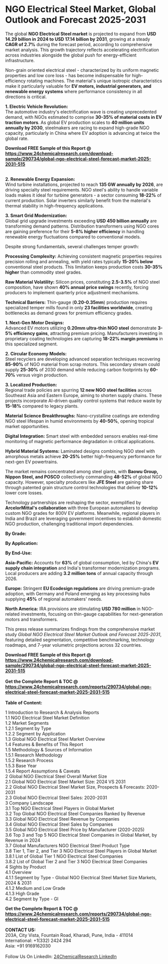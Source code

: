 <h1>NGO Electrical Steel Market, Global Outlook and Forecast 2025-2031</h1><p>The global <strong>NGO Electrical Steel market</strong> is projected to expand from <strong>USD 14.29 billion in 2024 to USD 17.14 billion by 2031</strong>, growing at a steady <strong>CAGR of 2.7%</strong> during the forecast period, according to comprehensive market analysis. This growth trajectory reflects accelerating electrification across industries alongside the global push for energy-efficient infrastructure.</p><p>Non-grain oriented electrical steel - characterized by its uniform magnetic properties and low core loss - has become indispensable for high-efficiency rotating machines. The material's unique isotropic characteristics make it particularly valuable for <strong>EV motors, industrial generators, and renewable energy systems</strong> where performance consistency in all directions is critical.</p><p><strong>1. Electric Vehicle Revolution:</strong><br>
The automotive industry's electrification wave is creating unprecedented demand, with NGOs estimated to comprise <strong>30-35% of material costs in EV traction motors</strong>. As global EV production scales to <strong>40 million units annually by 2030</strong>, steelmakers are racing to expand high-grade NGO capacity, particularly in China where EV adoption is advancing at twice the global rate.</p><div><b>Download FREE Sample of this Report @ 
            <a href="https://www.24chemicalresearch.com/download-sample/290734/global-ngo-electrical-steel-forecast-market-2025-2031-515">
            https://www.24chemicalresearch.com/download-sample/290734/global-ngo-electrical-steel-forecast-market-2025-2031-515</a></b></div><br><p><strong>2. Renewable Energy Expansion:</strong><br>
Wind turbine installations, projected to reach <strong>135 GW annually by 2026</strong>, are driving specialty steel requirements. NGO steel's ability to handle variable loads makes it ideal for turbine generators - a sector consuming <strong>18-22%</strong> of current production. Solar inverters similarly benefit from the material's thermal stability in high-frequency applications.</p><p><strong>3. Smart Grid Modernization:</strong><br>
Global grid upgrade investments exceeding <strong>USD 450 billion annually</strong> are transforming demand patterns. Distribution transformers using NGO cores are gaining preference for their <strong>5-8% higher efficiency</strong> in handling renewable energy fluctuations compared to conventional models.</p><p>Despite strong fundamentals, several challenges temper growth:</p><p><strong>Processing Complexity:</strong> Achieving consistent magnetic properties requires precision rolling and annealing, with yield rates typically <strong>15-20% below</strong> conventional steel products. This limitation keeps production costs <strong>30-35% higher</strong> than commodity steel grades.</p><p><strong>Raw Material Volatility:</strong> Silicon prices, constituting <strong>2.5-3.5%</strong> of NGO steel composition, have shown <strong>40% annual price swings</strong> recently, forcing producers to implement quarterly price adjustment mechanisms.</p><p><strong>Technical Barriers:</strong> Thin-gauge (<strong>0.20-0.35mm</strong>) production requires specialized temper mills found in only <strong>23 facilities worldwide</strong>, creating bottlenecks as demand grows for premium efficiency grades.</p><p><strong>1. Next-Gen Motor Designs:</strong><br>
Advanced EV motors utilizing <strong>0.20mm ultra-thin NGO steel</strong> demonstrate <strong>3-5% efficiency gains</strong>, attracting premium pricing. Manufacturers investing in proprietary coating technologies are capturing <strong>18-22% margin premiums</strong> in this specialized segment.</p><p><strong>2. Circular Economy Models:</strong><br>
Steel recyclers are developing advanced separation techniques recovering <strong>85-90%</strong> of NGO material from scrap motors. This secondary stream could supply <strong>25-30%</strong> of 2030 demand while reducing carbon footprints by <strong>60-70%</strong> versus virgin production.</p><p><strong>3. Localized Production:</strong><br>
Regional trade policies are spurring <strong>12 new NGO steel facilities</strong> across Southeast Asia and Eastern Europe, aiming to shorten supply chains. These projects incorporate AI-driven quality control systems that reduce waste by <strong>15-18%</strong> compared to legacy plants.</p><p><strong>Material Science Breakthroughs:</strong> Nano-crystalline coatings are extending NGO steel lifespan in humid environments by <strong>40-50%</strong>, opening tropical market opportunities.</p><p><strong>Digital Integration:</strong> Smart steel with embedded sensors enables real-time monitoring of magnetic performance degradation in critical applications.</p><p><strong>Hybrid Material Systems:</strong> Laminated designs combining NGO steel with amorphous metals achieve <strong>20-25%</strong> better high-frequency performance for next-gen EV powertrains.</p><p>The market remains concentrated among steel giants, with <strong>Baowu Group, Nippon Steel, and POSCO</strong> collectively commanding <strong>48-52%</strong> of global NGO capacity. However, specialty producers like <strong>JFE Steel</strong> are gaining share through patented grain structure control technologies that deliver <strong>10-12%</strong> lower core losses.</p><p>Technology partnerships are reshaping the sector, exemplified by <strong>ArcelorMittal's collaboration</strong> with three European automakers to develop custom NGO grades for 800V EV platforms. Meanwhile, regional players in India and Brazil are leveraging government incentives to establish domestic NGO production, challenging traditional import dependencies.</p><p><strong>By Grade:</strong></p><p><strong>By Application:</strong></p><p><strong>By End-Use:</strong></p><p><strong>Asia-Pacific:</strong> Accounts for <strong>63%</strong> of global consumption, led by China's <strong>EV supply chain integration</strong> and India's transformer modernization programs. Local producers are adding <strong>3.2 million tons</strong> of annual capacity through 2026.</p><p><strong>Europe:</strong> Stringent <strong>EU Ecodesign regulations</strong> are driving premium-grade adoption, with Germany and Poland emerging as key processing hubs supplying <strong>45%</strong> of regional automakers' needs.</p><p><strong>North America:</strong> IRA provisions are stimulating <strong>USD 780 million</strong> in NGO-related investments, focusing on thin-gauge capabilities for next-generation motors and transformers.</p><p>This press release summarizes findings from the comprehensive market study <em>Global NGO Electrical Steel Market Outlook and Forecast 2025-2031</em>, featuring detailed segmentation, competitive benchmarking, technology roadmaps, and 7-year volumetric projections across 32 countries.</p><div><b>Download FREE Sample of this Report @ 
            <a href="https://www.24chemicalresearch.com/download-sample/290734/global-ngo-electrical-steel-forecast-market-2025-2031-515">
            https://www.24chemicalresearch.com/download-sample/290734/global-ngo-electrical-steel-forecast-market-2025-2031-515</a></b></div><br><div><b>Get the Complete Report & TOC @ 
            <a href="https://www.24chemicalresearch.com/reports/290734/global-ngo-electrical-steel-forecast-market-2025-2031-515">
            https://www.24chemicalresearch.com/reports/290734/global-ngo-electrical-steel-forecast-market-2025-2031-515</a></b></div><br>
            <b>Table of Content:</b><p>1 Introduction to Research & Analysis Reports<br />
 1.1 NGO Electrical Steel Market Definition<br />
 1.2 Market Segments<br />
 1.2.1 Segment by Type<br />
 1.2.2 Segment by Application<br />
 1.3 Global NGO Electrical Steel Market Overview<br />
 1.4 Features & Benefits of This Report<br />
 1.5 Methodology & Sources of Information<br />
 1.5.1 Research Methodology<br />
 1.5.2 Research Process<br />
 1.5.3 Base Year<br />
 1.5.4 Report Assumptions & Caveats<br />
2 Global NGO Electrical Steel Overall Market Size<br />
 2.1 Global NGO Electrical Steel Market Size: 2024 VS 2031<br />
 2.2 Global NGO Electrical Steel Market Size, Prospects & Forecasts: 2020-2031<br />
 2.3 Global NGO Electrical Steel Sales: 2020-2031<br />
3 Company Landscape<br />
 3.1 Top NGO Electrical Steel Players in Global Market<br />
 3.2 Top Global NGO Electrical Steel Companies Ranked by Revenue<br />
 3.3 Global NGO Electrical Steel Revenue by Companies<br />
 3.4 Global NGO Electrical Steel Sales by Companies<br />
 3.5 Global NGO Electrical Steel Price by Manufacturer (2020-2025)<br />
 3.6 Top 3 and Top 5 NGO Electrical Steel Companies in Global Market, by Revenue in 2024<br />
 3.7 Global Manufacturers NGO Electrical Steel Product Type<br />
 3.8 Tier 1, Tier 2, and Tier 3 NGO Electrical Steel Players in Global Market<br />
 3.8.1 List of Global Tier 1 NGO Electrical Steel Companies<br />
 3.8.2 List of Global Tier 2 and Tier 3 NGO Electrical Steel Companies<br />
4 Sights by Product<br />
 4.1 Overview<br />
 4.1.1 Segment by Type - Global NGO Electrical Steel Market Size Markets, 2024 & 2031<br />
 4.1.2 Medium and Low Grade<br />
 4.1.3 High Grade<br />
 4.2 Segment by Type - Gl</p><div><b>Get the Complete Report & TOC @ 
            <a href="https://www.24chemicalresearch.com/reports/290734/global-ngo-electrical-steel-forecast-market-2025-2031-515">
            https://www.24chemicalresearch.com/reports/290734/global-ngo-electrical-steel-forecast-market-2025-2031-515</a></b></div><br><b>CONTACT US:</b><br>
            203A, City Vista, Fountain Road, Kharadi, Pune, India - 411014<br>
            International: +1(332) 2424 294<br>
            Asia: +91 9169162030 <br><br>
            Follow Us On LinkedIn: <a href="https://www.linkedin.com/company/24chemicalresearch/">24ChemicalResearch LinkedIn</a>